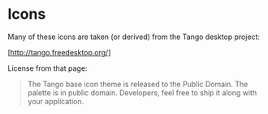 Icons
=====

Many of these icons are taken (or derived) from the Tango desktop project:

[http://tango.freedesktop.org/]

License from that page:

> The Tango base icon theme is released to the Public Domain. The palette is in
> public domain. Developers, feel free to ship it along with your application.

